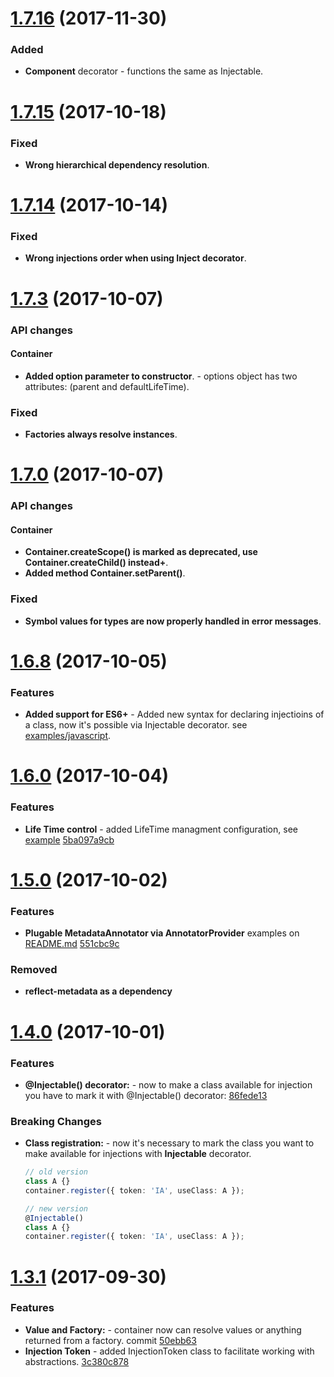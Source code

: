 <a name="1.7.16"></a>
# [1.7.16]() (2017-11-30)

### Added 
* **Component** decorator - functions the same as Injectable.

<a name="1.7.15"></a>
# [1.7.15]() (2017-10-18)

### Fixed
* **Wrong hierarchical dependency resolution**.

<a name="1.7.14"></a>
# [1.7.14]() (2017-10-14)

### Fixed
* **Wrong injections order when using Inject decorator**.

<a name="1.7.3"></a>
# [1.7.3]() (2017-10-07)

### API changes
#### Container
* **Added option parameter to constructor**. - options object has two attributes: (parent and defaultLifeTime).

### Fixed
* **Factories always resolve instances**.

<a name="1.7.0"></a>
# [1.7.0]() (2017-10-07)

### API changes
#### Container
* **Container.createScope() is marked as deprecated, use Container.createChild() instead+**.
* **Added method Container.setParent()**.

### Fixed
* **Symbol values for types are now properly handled in error messages**.

<a name="1.6.8"></a>
# [1.6.8]() (2017-10-05)

### Features

* **Added support for ES6+** - Added new syntax for declaring injectioins of a class, now it's possible via Injectable decorator. see [examples/javascript](examples/javascript).

<a name="1.6.0"></a>
# [1.6.0]() (2017-10-04)

### Features

* **Life Time control** - added LifeTime managment configuration, see [example](examples/typescript/life-time-control.ts) [5ba097a9cb](https://github.com/thohoh/container-ioc/commit/5ba097a9cb41277e0e9013d4ef5e694f3595de36)

<a name="1.5.0"></a>
# [1.5.0]() (2017-10-02)

### Features

* **Plugable MetadataAnnotator via AnnotatorProvider** examples on [README.md](README.md) [551cbc9c](https://github.com/thohoh/container-ioc/commit/551cbc9cfc9316ce72ad9572ac500089b011ca12)

### Removed
* **reflect-metadata as a dependency**

<a name="1.4.0"></a>
# [1.4.0]() (2017-10-01)

### Features

* **@Injectable() decorator:** - now to make a class available for injection you have to mark it with @Injectable() decorator: [86fede13](https://github.com/thohoh/container-ioc/commit/86fede13be7147079c36bc77e204ac21deb360bc)

### Breaking Changes
* **Class registration:** - now it's necessary to mark the class you want to make available for injections with **Injectable** decorator.
    ```Typescript
    // old version
    class A {}
    container.register({ token: 'IA', useClass: A });
    
    // new version
    @Injectable()
    class A {}
    container.register({ token: 'IA', useClass: A });
    ```


<a name="1.3.1"></a>
# [1.3.1]() (2017-09-30)

### Features

* **Value and Factory:** - container now can resolve values or anything returned from a factory. commit
[50ebb63](https://github.com/thohoh/container-ioc/commit/50ebb63451878b262626446828f7b7ac5ce6afe5)
* **Injection Token** - added InjectionToken class to facilitate working with abstractions. [3c380c878](https://github.com/thohoh/container-ioc/commit/3c380c878abef883b293007f97299d5053eafe5b)
